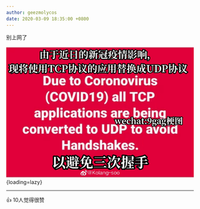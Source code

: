 ```yaml
---
author: geezmolycos
date: 2020-03-09 18:35:00 +0800
---
```


别上网了

![](/images/qq-zone/2020-03-09-covid.jpg){loading=lazy}

---
👍 10人觉得很赞
